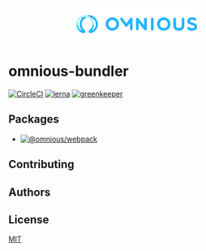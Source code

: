 <div align="center">
  <a href="https://github.com/omnious-dev/omnious-bundler" title="Omnious Bundler">
    <img alt="Omnious Bundler" src="https://raw.githubusercontent.com/omnious-dev/i/master/omnious-logo.png" width="240px" />
  </a>
  <br />
</div>

# omnious-bundler

[![CircleCI][circleci]][circleci.url]
[![lerna][lerna]][lerna.url]
[![greenkeeper][greenkeeper]][greenkeeper.url]

## Packages

- [![@omnious/webpack][@omnious/webpack]][@omnious/webpack.url]

## Contributing

## Authors

## License

[MIT](LICENSE)

[circleci]: https://circleci.com/gh/omnious-dev/omnious-bundler.svg?style=svg
[circleci.url]: https://circleci.com/gh/omnious-dev/omnious-bundler
[lerna]: https://img.shields.io/badge/maintained%20with-lerna-cc00ff.svg
[lerna.url]: https://lernajs.io/
[greenkeeper]: https://badges.greenkeeper.io/omnious-dev/omnious-bundler.svg
[greenkeeper.url]: https://greenkeeper.io/
[@omnious/webpack]: https://img.shields.io/npm/v/@omnious/webpack.svg?label=@omnious/webpack
[@omnious/webpack.url]: https://www.npmjs.com/package/@omnious/webpack
